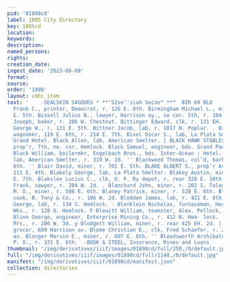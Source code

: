 ```yaml
---
pid: '01898cd'
label: 1885 City Directory
key: 1885cd
location: 
keywords: 
description: 
named_persons: 
rights: 
creation_date: 
ingest_date: '2023-08-09'
format: 
source: 
order: '1898'
layout: cmhc_item
text: '    -SEALSKIN SAGQUES * **"S2se''siah Secze™ **™  BIR 69 BLO     - Birdsall
  Frank C., printer, Democrat, r. 126 E. 8th. Birmingham Michael L., miner, r. head
  E. 5th. Bissell Julius B., lawyer, Harrison ay., sw cor. 5th, r. 104 W.9th. Bitterley
  Joseph, baker, r. 206 W. Chestnut. Bittinger Edward, clk, r. 131 EH. 5th. . Bittinger
  George W., r. 131 E. 5th. Bittner Jacob, lab, r. 1017 N. Poplar. . Bitzer John,
  wagonmkr, 119 E. 6th, r. 214 E. 7th. Bixel Oscar S., lab, La Plata Smelter, bds.
  Grand Hotel. Black Allen, lab, American Smelter. | BLACK HAWK STABLES., G. C. Fairbairn,
  prop’r, 7th, ne. cor. Hemlock. Black Samuel, engineer, bds. Grand Pacific Hotel.
  Black William, boilermkr, Engelbach Bros., bds. Inter-Ocean : Hotel. Blackmar Edmund,
  lab, American Smelter, r. 319 W. 2d. '' Blackwood Thomas, col’d, barber, 140 E.
  6th. '' Blair David, miner, r. 701 E. 5th. BLAKE ALBERT S., prop’r Avenue Stables,
  111 E. 4th. Blakely George, lab, La Plata Smelter. Blakey Austin, mining, r. head
  E. 7th. Blakslee Lucius C., clk, U. P. Ry depot, r. rear 328 E. 10th. | Blanchard
  Frank, sawyer, r. 204 W. 2d. . Blanchard John, miner, r. 202 S. Toledo av. Blanchard
  M. O., miner, r. 508 E. 6th. Blaney Patrick, miner, r. 520 E. 6th. Blasenich Angelo,
  cook, B. Tony & Co., r. 106 W. 2d. Bledden James, lab, r. 421 E. 8th. Blenklein
  George, lab, r. 134 S. Hemlock. - Blenklein Nicholas, furnaceman, Harrison Red.
  Wks., r. 128 8. Hemlock. F Blewitt William, teamster, Alex. Pollock, r. 409 W. Chestnut.
  Blinn George, engineer, Enterprise Mining Co., r. 412 N. Hem- lock. : Block Mary
  Mrs., r. 206 W. 3d. y Blodgett William, miner, r. rear 425 EH. 2d. | Blohm Theodore,
  grocer, 609 Harrison av. Blome Christian E., clk, Fred Schaefer, r. 214 Harrison
  av. Blonger Marvin E., miner, r. 607 E. 6th. '' Bloodsworth Archibald, carrier,
  P. O., r. 331 E. 6th.  -BUGK & STEEL, Insurance, Mines and Loans    '
thumbnail: "/img/derivatives/iiif/images/01898cd/full/250,/0/default.jpg"
full: "/img/derivatives/iiif/images/01898cd/full/1140,/0/default.jpg"
manifest: "/img/derivatives/iiif/01898cd/manifest.json"
collection: directories
---
```

